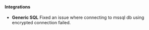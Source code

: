 
#### Integrations
- __Generic SQL__
Fixed an issue where connecting to mssql db using encrypted connection failed.
